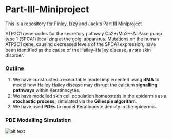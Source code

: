 # Part-III-Miniproject
This is a repository for Finley, Izzy and Jack's Part III Miniproject

ATP2C1 gene codes for the secretory pathway Ca2+/Mn2+-ATPase pump type 1 (SPCA1) localizing at the golgi apparatus. Mutations on the human ATP2C1 gene, causing decreased levels of the SPCA1 expression, have been identified as the cause of the Hailey–Hailey disease, a rare skin disorder.

### Outline
1. We have constructed a executable model implemented using **BMA** to model how Hailey Hailey disease may disrupt the calcium **signalling pathways** within Keratinocytes.
2. We have modelled skin cell population homeostatis in the epidermis as a **stochastic process**, simulated via the **Gillespie algorithm**.
3. We have used **PDEs** to model Keratinocyte density in the epidermis.

### PDE Modelling Simulation 
![alt text](https://github.com/jbr819/Part-III-Miniproject/blob/main/PDE-model/PDE_sim_with_histology.gif)


